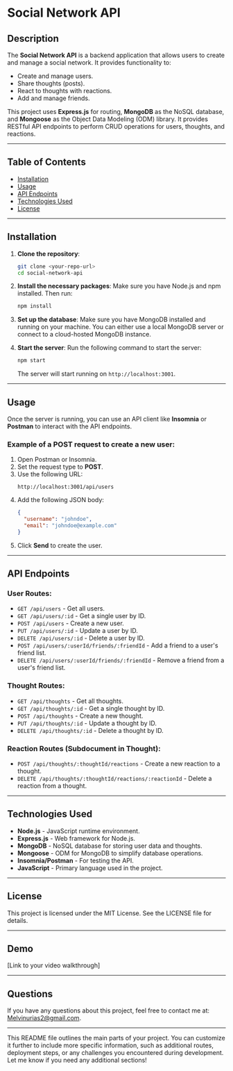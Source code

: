 # Social Network API

## Description
The **Social Network API** is a backend application that allows users to create and manage a social network. It provides functionality to:
- Create and manage users.
- Share thoughts (posts).
- React to thoughts with reactions.
- Add and manage friends.

This project uses **Express.js** for routing, **MongoDB** as the NoSQL database, and **Mongoose** as the Object Data Modeling (ODM) library. It provides RESTful API endpoints to perform CRUD operations for users, thoughts, and reactions.

---

## Table of Contents
- [Installation](#installation)
- [Usage](#usage)
- [API Endpoints](#api-endpoints)
- [Technologies Used](#technologies-used)
- [License](#license)

---

## Installation

1. **Clone the repository**:
   ```bash
   git clone <your-repo-url>
   cd social-network-api
   ```

2. **Install the necessary packages**:
   Make sure you have Node.js and npm installed. Then run:
   ```bash
   npm install
   ```

3. **Set up the database**:
   Make sure you have MongoDB installed and running on your machine. You can either use a local MongoDB server or connect to a cloud-hosted MongoDB instance.

4. **Start the server**:
   Run the following command to start the server:
   ```bash
   npm start
   ```
   The server will start running on `http://localhost:3001`.

---

## Usage

Once the server is running, you can use an API client like **Insomnia** or **Postman** to interact with the API endpoints.

### Example of a POST request to create a new user:
1. Open Postman or Insomnia.
2. Set the request type to **POST**.
3. Use the following URL:
   ```
   http://localhost:3001/api/users
   ```
4. Add the following JSON body:
   ```json
   {
     "username": "johndoe",
     "email": "johndoe@example.com"
   }
   ```
5. Click **Send** to create the user.

---

## API Endpoints

### **User Routes**:
- `GET /api/users` - Get all users.
- `GET /api/users/:id` - Get a single user by ID.
- `POST /api/users` - Create a new user.
- `PUT /api/users/:id` - Update a user by ID.
- `DELETE /api/users/:id` - Delete a user by ID.
- `POST /api/users/:userId/friends/:friendId` - Add a friend to a user's friend list.
- `DELETE /api/users/:userId/friends/:friendId` - Remove a friend from a user's friend list.

### **Thought Routes**:
- `GET /api/thoughts` - Get all thoughts.
- `GET /api/thoughts/:id` - Get a single thought by ID.
- `POST /api/thoughts` - Create a new thought.
- `PUT /api/thoughts/:id` - Update a thought by ID.
- `DELETE /api/thoughts/:id` - Delete a thought by ID.

### **Reaction Routes** (Subdocument in Thought):
- `POST /api/thoughts/:thoughtId/reactions` - Create a new reaction to a thought.
- `DELETE /api/thoughts/:thoughtId/reactions/:reactionId` - Delete a reaction from a thought.

---

## Technologies Used

- **Node.js** - JavaScript runtime environment.
- **Express.js** - Web framework for Node.js.
- **MongoDB** - NoSQL database for storing user data and thoughts.
- **Mongoose** - ODM for MongoDB to simplify database operations.
- **Insomnia/Postman** - For testing the API.
- **JavaScript** - Primary language used in the project.

---

## License

This project is licensed under the MIT License. See the LICENSE file for details.

---

## Demo

[Link to your video walkthrough]

---

## Questions

If you have any questions about this project, feel free to contact me at: Melvinurias2@gmail.com.

---

This README file outlines the main parts of your project. You can customize it further to include more specific information, such as additional routes, deployment steps, or any challenges you encountered during development. Let me know if you need any additional sections!